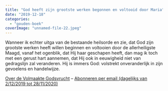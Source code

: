 ```yaml
---
title: "God heeft zijn grootste werken begonnen en voltooid door Maria"
date: "2019-12-18"
categories: 
  - "gouden-boek"
coverImage: "unnamed-file-22.jpeg"
---
```


Wanneer ik echter uitga van de bestaande heilsorde en zie, dat God zijn grootste werken heeft willen beginnen en voltooien door de allerheiligste Maagd, vanaf het ogenblik, dat Hij haar geschapen heeft, dan mag ik toch met een gerust hart aannemen, dat Hij ook in eeuwigheid niet van gedragslijn zal veranderen. Hij is immers God: volstrekt onveranderlijk in zijn gevoelens en handelwijze.

[Over de Volmaakte Godsvrucht](/blog/een-jaar-lang-volmaakte-godsvrucht/) – [Abonneren per email (dagelijks van 2/12/2019 tot 28/11/2020)](http://eepurl.com/9RKvX)
